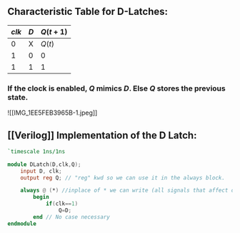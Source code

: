 ## Characteristic Table for D-Latches:
|$clk$|$D$|$Q(t+1)$|
|---|---|---|
|0|X|$Q(t)$|
|1|0|0|
|1|1|1|

### If the clock is enabled, $Q$ mimics $D$. Else $Q$ stores the previous state.

![[IMG_1EE5FEB3965B-1.jpeg]]
## [[Verilog]] Implementation of the D Latch:
```verilog
`timescale 1ns/1ns

module DLatch(D,clk,Q);
	input D, clk;
	output reg Q; // "reg" kwd so we can use it in the always block.

	always @ (*) //inplace of * we can write (all signals that affect output)
		begin
			if(clk==1)
				Q=D;
		end // No case necessary
endmodule
```